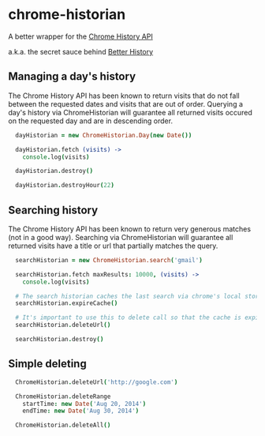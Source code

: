 chrome-historian
======================

A better wrapper for the [Chrome History API](https://developer.chrome.com/extensions/history)

a.k.a. the secret sauce behind [Better History](https://chrome.google.com/webstore/detail/better-history/obciceimmggglbmelaidpjlmodcebijb)


Managing a day's history
---------------------

The Chrome History API has been known to return visits that do not fall between the requested dates and visits that are out of order. Querying a day's history via ChromeHistorian will guarantee all returned visits occured on the requested day and are in descending order.

```coffee
  dayHistorian = new ChromeHistorian.Day(new Date())

  dayHistorian.fetch (visits) ->
    console.log(visits)

  dayHistorian.destroy()

  dayHistorian.destroyHour(22)
```


Searching history
---------------------

The Chrome History API has been known to return very generous matches (not in a good way). Searching via ChromeHistorian will guarantee all returned visits have a title or url that partially matches the query.

```coffee
  searchHistorian = new ChromeHistorian.search('gmail')

  searchHistorian.fetch maxResults: 10000, (visits) ->
    console.log(visits)

  # The search historian caches the last search via chrome's local storage api
  searchHistorian.expireCache()

  # It's important to use this to delete call so that the cache is expired
  searchHistorian.deleteUrl()

  searchHistorian.destroy()
```

Simple deleting
----------------------

```coffee
  ChromeHistorian.deleteUrl('http://google.com')

  ChromeHistorian.deleteRange
    startTime: new Date('Aug 20, 2014')
    endTime: new Date('Aug 30, 2014')

  ChromeHistorian.deleteAll()
```
